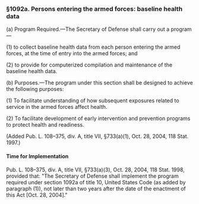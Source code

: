 ### §1092a. Persons entering the armed forces: baseline health data ###

(a) Program Required.—The Secretary of Defense shall carry out a program—

(1) to collect baseline health data from each person entering the armed forces, at the time of entry into the armed forces; and

(2) to provide for computerized compilation and maintenance of the baseline health data.

(b) Purposes.—The program under this section shall be designed to achieve the following purposes:

(1) To facilitate understanding of how subsequent exposures related to service in the armed forces affect health.

(2) To facilitate development of early intervention and prevention programs to protect health and readiness.

(Added Pub. L. 108–375, div. A, title VII, §733(a)(1), Oct. 28, 2004, 118 Stat. 1997.)

#### Time for Implementation ####

Pub. L. 108–375, div. A, title VII, §733(a)(3), Oct. 28, 2004, 118 Stat. 1998, provided that: "The Secretary of Defense shall implement the program required under section 1092a of title 10, United States Code (as added by paragraph (1)), not later than two years after the date of the enactment of this Act [Oct. 28, 2004]."